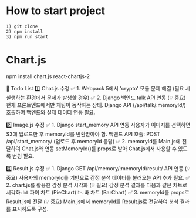 # How to start project

```
1) git clone
2) npm install
3) npm run start
```

# Chart.js 
npm install chart.js react-chartjs-2

📌 Todo List
1️⃣ Chat.js 수정
✅ 1. Webpack 5에서 'crypto' 모듈 문제 해결
(필요 시 실행하는 환경에서 문제가 발생할 경우)
✅ 2. Django 백엔드 talk API 연동 (💡 중요)
현재 프론트엔드에서만 채팅이 동작하는 상태.
Django API (/api/talk/:memoryId/) 호출하여 백엔드와 실제 데이터 연동 필요.

2️⃣ Image.js 수정
✅ 1. Django start_memory API 연동
사용자가 이미지를 선택하면 S3에 업로드한 후 memoryId를 반환받아야 함.
백엔드 API 호출: POST /api/start_memory/
(업로드 후 memoryId 응답)
✅ 2. memoryId를 Main.js에 전달하여 Chat.js와 연동
setMemoryId()를 props로 받아 Chat.js에서 사용할 수 있도록 변경 필요.

3️⃣ Result.js 수정
✅ 1. Django GET /api/memory/:memoryId/result/ API 연동 (💡 중요)
사용자의 memoryId를 기반으로 감정 분석 데이터를 불러오는 API 추가 필요.
✅ 2. chart.js를 활용한 감정 분석 시각화 (💡 필요)
감정 분석 결과를 다음과 같은 차트로 시각화: 📊 파이 차트 (PieChart) 📉 바 차트 (BarChart)
✅ 3. memoryId를 props로 Result.js에 전달 (💡 중요)
Main.js에서 memoryId를 Result.js로 전달하여 분석 결과를 표시하도록 구성.
